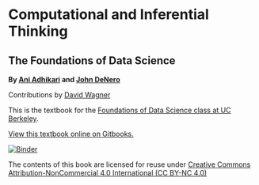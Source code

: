 Computational and Inferential Thinking
======================================

The Foundations of Data Science
-------------------------------

**By [Ani Adhikari](http://statistics.berkeley.edu/people/ani-adhikari) and [John DeNero](http://denero.org)**

Contributions by [David Wagner](https://www.cs.berkeley.edu/~daw/)

This is the textbook for the [Foundations of Data Science class at UC Berkeley][data8].

[View this textbook online on Gitbooks.][gitbook]

[![Binder](http://mybinder.org/badge.svg)](http://mybinder.org/repo/data-8/textbook)

[data8]: http://data8.org/
[gitbook]: https://ds8.gitbooks.io/textbook/content/

The contents of this book are licensed for reuse under [Creative Commons Attribution-NonCommercial 4.0 International (CC BY-NC 4.0)](http://creativecommons.org/licenses/by-nc/4.0/)
